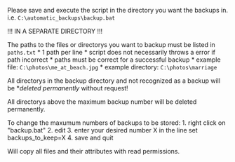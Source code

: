 Please save and execute the script in the directory you want the backups in.
	i.e. `C:\automatic_backups\backup.bat`

!!! IN A SEPARATE DIRECTORY !!!

The paths to the files or directorys you want to backup must be listed in `paths.txt`
	* 1 path per line
	* script does not necessarily throws a error if path incorrect
		* paths must be correct for a successful backup
	* example file: `C:\photos\me_at_beach.jpg`
	* example directory: `C:\photos\marriage`

All directorys in the backup directory and not recognized as a backup will be **deleted permanently* without request!

All directorys above the maximum backup number will be deleted permanently.

To change the maxumum numbers of backups to be stored:
	1. right click on "backup.bat"
	2. edit
	3. enter your desired number X in the line
		set backups_to_keep=X
	4. save and quit

Will copy all files and their attributes with read permissions.
